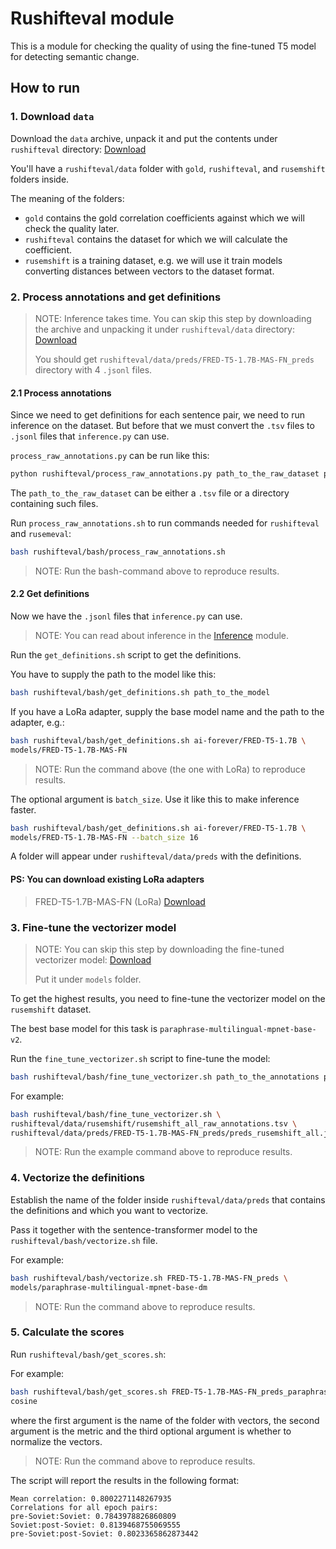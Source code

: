 # Rushifteval module

This is a module for checking the quality of using the fine-tuned T5 model for
detecting semantic change.

## How to run

### 1. Download `data`

Download the `data` archive, unpack it and put the contents under `rushifteval` directory:
[Download](https://github.com/anonymousP9k/definition-modeling/issues/7)

You'll have a `rushifteval/data` folder with `gold`, `rushifteval`, and `rusemshift` folders
inside.

The meaning of the folders:

- `gold` contains the gold correlation coefficients against which we will check the quality later.
- `rushifteval` contains the dataset for which we will calculate the coefficient.
- `rusemshift` is a training dataset, e.g. we will use it train models converting distances
between vectors to the dataset format.

### 2. Process annotations and get definitions

> NOTE: Inference takes time.
> You can skip this step by downloading the archive and
> unpacking it under `rushifteval/data` directory:
> [Download](https://github.com/anonymousP9k/definition-modeling/issues/5)
>
> You should get `rushifteval/data/preds/FRED-T5-1.7B-MAS-FN_preds` directory
> with 4 `.jsonl` files.

#### 2.1 Process annotations

Since we need to get definitions for each sentence pair, we need to run inference on the dataset.
But before that we must convert the `.tsv` files to `.jsonl` files that `inference.py` can use.

`process_raw_annotations.py` can be run like this:

```bash
python rushifteval/process_raw_annotations.py path_to_the_raw_dataset path_to_the_new_dataset
```

The `path_to_the_raw_dataset` can be either a `.tsv` file or a directory containing such files.

Run `process_raw_annotations.sh` to run commands needed for `rushifteval` and `rusemeval`:

```bash
bash rushifteval/bash/process_raw_annotations.sh
```

> NOTE: Run the bash-command above to reproduce results.

#### 2.2 Get definitions

Now we have the `.jsonl` files that `inference.py` can use.

> NOTE: You can read about inference in the [Inference](../../model/docs/Inference.md) module.

Run the `get_definitions.sh` script to get the definitions.

You have to supply the path to the model like this:

```bash
bash rushifteval/bash/get_definitions.sh path_to_the_model
```

If you have a LoRa adapter, supply the base model name and the path to the adapter, e.g.:

```bash
bash rushifteval/bash/get_definitions.sh ai-forever/FRED-T5-1.7B \
models/FRED-T5-1.7B-MAS-FN
```

> NOTE: Run the command above (the one with LoRa) to reproduce results.

The optional argument is `batch_size`. Use it like this to make inference faster.

```bash
bash rushifteval/bash/get_definitions.sh ai-forever/FRED-T5-1.7B \
models/FRED-T5-1.7B-MAS-FN --batch_size 16
```

A folder will appear under `rushifteval/data/preds` with the definitions.

#### PS: You can download existing LoRa adapters

> FRED-T5-1.7B-MAS-FN (LoRa)
> [Download](https://github.com/anonymousP9k/definition-modeling/issues/4)

### 3. Fine-tune the vectorizer model

> NOTE: You can skip this step by downloading the fine-tuned vectorizer model:
> [Download](https://github.com/anonymousP9k/definition-modeling/issues/6)
>
> Put it under `models` folder.

To get the highest results, you need to fine-tune the vectorizer model on the `rusemshift` dataset.

The best base model for this task is `paraphrase-multilingual-mpnet-base-v2`.

Run the `fine_tune_vectorizer.sh` script to fine-tune the model:

```bash
bash rushifteval/bash/fine_tune_vectorizer.sh path_to_the_annotations path_to_the_predictions
```

For example:

```bash
bash rushifteval/bash/fine_tune_vectorizer.sh \
rushifteval/data/rusemshift/rusemshift_all_raw_annotations.tsv \
rushifteval/data/preds/FRED-T5-1.7B-MAS-FN_preds/preds_rusemshift_all.jsonl
```

> NOTE: Run the example command above to reproduce results.

### 4. Vectorize the definitions

Establish the name of the folder inside `rushifteval/data/preds` that contains the definitions
and which you want to vectorize.

Pass it together with the sentence-transformer model to the `rushifteval/bash/vectorize.sh` file.

For example:

```bash
bash rushifteval/bash/vectorize.sh FRED-T5-1.7B-MAS-FN_preds \
models/paraphrase-multilingual-mpnet-base-dm
```

> NOTE: Run the command above to reproduce results.

### 5. Calculate the scores

Run `rushifteval/bash/get_scores.sh`:

For example:

```bash
bash rushifteval/bash/get_scores.sh FRED-T5-1.7B-MAS-FN_preds_paraphrase-multilingual-mpnet-base-dm \
cosine
```

where the first argument is the name of the folder with vectors, the second
argument is the metric and the third optional argument is whether to
normalize the vectors.

> NOTE: Run the command above to reproduce results.

The script will report the results in the following format:

```text
Mean correlation: 0.8002271148267935
Correlations for all epoch pairs:
pre-Soviet:Soviet: 0.7843978826860809
Soviet:post-Soviet: 0.8139468755069555
pre-Soviet:post-Soviet: 0.8023365862873442
```
